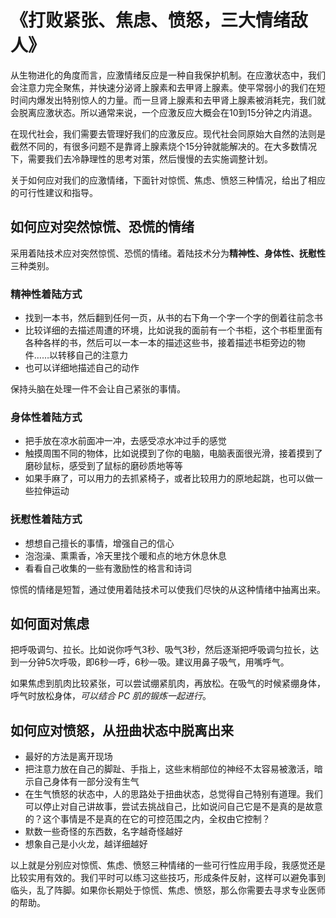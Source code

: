 # 《打败紧张、焦虑、愤怒，三大情绪敌人》

从生物进化的角度而言，应激情绪反应是一种自我保护机制。在应激状态中，我们会注意力完全聚焦，并快速分泌肾上腺素和去甲肾上腺素。使平常弱小的我们在短时间内爆发出特别惊人的力量。而一旦肾上腺素和去甲肾上腺素被消耗完，我们就会脱离应激状态。所以通常来说，一个应激反应大概会在10到15分钟之内消退。


在现代社会，我们需要去管理好我们的应激反应。现代社会同原始大自然的法则是截然不同的，有很多问题不是靠肾上腺素烧个15分钟就能解决的。在大多数情况下，需要我们去冷静理性的思考对策，然后慢慢的去实施调整计划。

关于如何应对我们的应激情绪，下面针对惊慌、焦虑、愤怒三种情况，给出了相应的可行性建议和指导。

## 如何应对突然惊慌、恐慌的情绪

采用着陆技术应对突然惊慌、恐慌的情绪。着陆技术分为**精神性、身体性、抚慰性**三种类别。

### 精神性着陆方式

 - 找到一本书，然后翻到任何一页，从书的右下角一个字一个字的倒着往前念书
 - 比较详细的去描述周遭的环境，比如说我的面前有一个书柜，这个书柜里面有各种各样的书，然后可以一本一本的描述这些书，接着描述书柜旁边的物件……以转移自己的注意力
 - 也可以详细地描述自己的动作

保持头脑在处理一件不会让自己紧张的事情。

### 身体性着陆方式

 - 把手放在凉水前面冲一冲，去感受凉水冲过手的感觉
 - 触摸周围不同的物体，比如说摸到了你的电脑，电脑表面很光滑，接着摸到了磨砂鼠标，感受到了鼠标的磨砂质地等等
 - 如果手麻了，可以用力的去抓紧椅子，或者比较用力的原地起跳，也可以做一些拉伸运动

### 抚慰性着陆方式

 - 想想自己擅长的事情，增强自己的信心 
 - 泡泡澡、熏熏香，冷天里找个暖和点的地方休息休息
 - 看看自己收集的一些有激励性的格言和诗词
 
惊慌的情绪是短暂，通过使用着陆技术可以使我们尽快的从这种情绪中抽离出来。

## 如何面对焦虑

把呼吸调匀、拉长。比如说你呼气3秒、吸气3秒，然后逐渐把呼吸调匀拉长，达到一分钟5次呼吸，即6秒一呼，6秒一吸。建议用鼻子吸气，用嘴呼气。

如果焦虑到肌肉比较紧张，可以尝试绷紧肌肉，再放松。在吸气的时候紧绷身体，呼气时放松身体，*可以结合 PC 肌的锻炼一起进行*。

## 如何应对愤怒，从扭曲状态中脱离出来

 - 最好的方法是离开现场
 - 把注意力放在自己的脚趾、手指上，这些末梢部位的神经不太容易被激活，暗示自己身体有一部分没有生气
 - 在生气愤怒的状态中，人的思路处于扭曲状态，总觉得自己特别有道理。我们可以停止对自己讲故事，尝试去挑战自己，比如说问自己它是不是真的是故意的？这个事情是不是真的在它的可控范围之内，全权由它控制？
 - 默数一些奇怪的东西数，名字越奇怪越好
 - 想象自己是小火龙，越详细越好

以上就是分别应对惊慌、焦虑、愤怒三种情绪的一些可行性应用手段，我感觉还是比较实用有效的。我们平时可以练习这些技巧，形成条件反射，这样可以避免事到临头，乱了阵脚。如果你长期处于惊慌、焦虑、愤怒，那么你需要去寻求专业医师的帮助。
 
